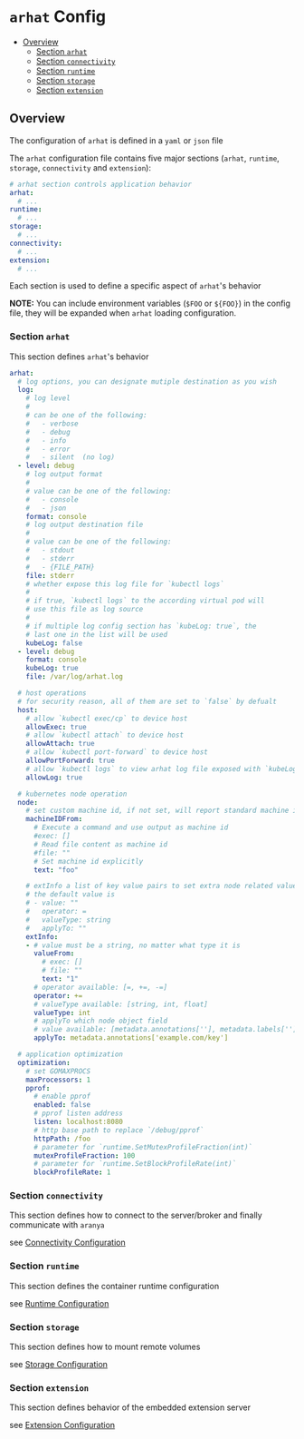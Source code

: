 # `arhat` Config

- [Overview](#overview)
  - [Section `arhat`](#section-arhat)
  - [Section `connectivity`](#section-connectivity)
  - [Section `runtime`](#section-runtime)
  - [Section `storage`](#section-storage)
  - [Section `extension`](#section-extension)

## Overview

The configuration of `arhat` is defined in a `yaml` or `json` file

The `arhat` configuration file contains five major sections (`arhat`, `runtime`, `storage`, `connectivity` and `extension`):

```yaml
# arhat section controls application behavior
arhat:
  # ...
runtime:
  # ...
storage:
  # ...
connectivity:
  # ...
extension:
  # ...
```

Each section is used to define a specific aspect of `arhat`'s behavior

__NOTE:__ You can include environment variables (`$FOO` or `${FOO}`) in the config file, they will be expanded when `arhat` loading configuration.

### Section `arhat`

This section defines `arhat`'s behavior

```yaml
arhat:
  # log options, you can designate mutiple destination as you wish
  log:
    # log level
    #
    # can be one of the following:
    #   - verbose
    #   - debug
    #   - info
    #   - error
    #   - silent  (no log)
  - level: debug
    # log output format
    #
    # value can be one of the following:
    #   - console
    #   - json
    format: console
    # log output destination file
    #
    # value can be one of the following:
    #   - stdout
    #   - stderr
    #   - {FILE_PATH}
    file: stderr
    # whether expose this log file for `kubectl logs`
    #
    # if true, `kubectl logs` to the according virtual pod will
    # use this file as log source
    #
    # if multiple log config section has `kubeLog: true`, the
    # last one in the list will be used
    kubeLog: false
  - level: debug
    format: console
    kubeLog: true
    file: /var/log/arhat.log

  # host operations
  # for security reason, all of them are set to `false` by defualt
  host:
    # allow `kubectl exec/cp` to device host
    allowExec: true
    # allow `kubectl attach` to device host
    allowAttach: true
    # allow `kubectl port-forward` to device host
    allowPortForward: true
    # allow `kubectl logs` to view arhat log file exposed with `kubeLog: true`
    allowLog: true

  # kubernetes node operation
  node:
    # set custom machine id, if not set, will report standard machine id as kubelet will do
    machineIDFrom:
      # Execute a command and use output as machine id
      #exec: []
      # Read file content as machine id
      #file: ""
      # Set machine id explicitly
      text: "foo"

    # extInfo a list of key value pairs to set extra node related values
    # the default value is
    # - value: ""
    #   operator: =
    #   valueType: string
    #   applyTo: ""
    extInfo:
    - # value must be a string, no matter what type it is
      valueFrom:
        # exec: []
        # file: ""
        text: "1"
      # operator available: [=, +=, -=]
      operator: +=
      # valueType available: [string, int, float]
      valueType: int
      # applyTo which node object field
      # value available: [metadata.annotations[''], metadata.labels['']]
      applyTo: metadata.annotations['example.com/key']

  # application optimization
  optimization:
    # set GOMAXPROCS
    maxProcessors: 1
    pprof:
      # enable pprof
      enabled: false
      # pprof listen address
      listen: localhost:8080
      # http base path to replace `/debug/pprof`
      httpPath: /foo
      # parameter for `runtime.SetMutexProfileFraction(int)`
      mutexProfileFraction: 100
      # parameter for `runtime.SetBlockProfileRate(int)`
      blockProfileRate: 1
```

### Section `connectivity`

This section defines how to connect to the server/broker and finally communicate with `aranya`

see [Connectivity Configuration](./Connectivity.md#configuration)

### Section `runtime`

This section defines the container runtime configuration

see [Runtime Configuration](./Runtime.md#configuration)

### Section `storage`

This section defines how to mount remote volumes

see [Storage Configuration](./Storage.md#configuration)

### Section `extension`

This section defines behavior of the embedded extension server

see [Extension Configuration](./Extension.md#configuration)
